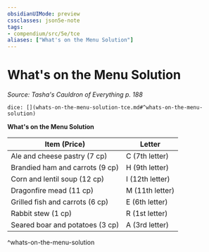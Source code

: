 ```yaml
---
obsidianUIMode: preview
cssclasses: json5e-note
tags:
- compendium/src/5e/tce
aliases: ["What's on the Menu Solution"]
---
```

# What's on the Menu Solution
*Source: Tasha's Cauldron of Everything p. 188* 

`dice: [](whats-on-the-menu-solution-tce.md#^whats-on-the-menu-solution)`

**What's on the Menu Solution**

| Item (Price) | Letter |
|--------------|--------|
| Ale and cheese pastry (7 cp) | C (7th letter) |
| Brandied ham and carrots (9 cp) | H (9th letter) |
| Corn and lentil soup (12 cp) | I (12th letter) |
| Dragonfire mead (11 cp) | M (11th letter) |
| Grilled fish and carrots (6 cp) | E (6th letter) |
| Rabbit stew (1 cp) | R (1st letter) |
| Seared boar and potatoes (3 cp) | A (3rd letter) |
^whats-on-the-menu-solution